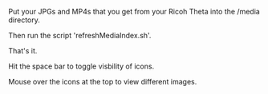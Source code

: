 
Put your JPGs and MP4s that you get from your Ricoh Theta into the /media directory.

Then run the script 'refreshMediaIndex.sh'.

That's it.

Hit the space bar to toggle visbility of icons.

Mouse over the icons at the top to view different images.

